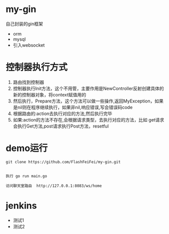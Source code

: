 # my-gin
自己封装的gin框架

- orm
- mysql
- 引入websocket


# 控制器执行方式

1. 路由找到控制器
2. 控制器执行Init方法，这个不用管，主要作用是NewController反射创建具体的新的控制器对象，将context赋值用的
3. 然后执行，Prepare方法，这个方法可以做一些操作,返回MyException，如果是nil则在程序继续执行，如果非nil,响应错误,写会错误码code
4. 根据路由的:action去执行对应的方法,然后执行完毕
5. 如果:action的方法不存在,会根据请求类型，去执行对应的方法，比如 get请求会执行Get方法,post请求执行Post方法，resetful



# demo运行

```cassandraql
git clone https://github.com/FlashFeiFei/my-gin.git


执行 go run main.go

访问聊天室路由  http://127.0.0.1:8083/ws/home
```

# jenkins

- 测试1
- 测试2